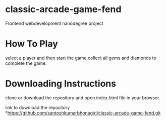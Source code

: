 # classic-arcade-game-fend
Frontend webdevelopment nanodegree project
# How To Play
select a player and then start the game,collect all gems and diamonds to complete the game.
# Downloading Instructions
clone or download the repository and open index.html file in your browser.

 link to download the repository *https://github.com/santoshkumarbhonagiri/classic-arcade-game-fend.git
